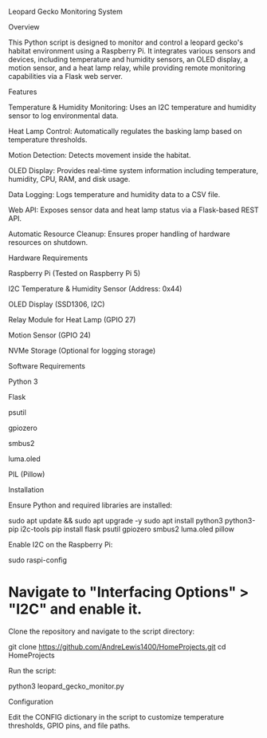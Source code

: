 Leopard Gecko Monitoring System

Overview

This Python script is designed to monitor and control a leopard gecko's habitat environment using a Raspberry Pi. It integrates various sensors and devices, including temperature and humidity sensors, an OLED display, a motion sensor, and a heat lamp relay, while providing remote monitoring capabilities via a Flask web server.

Features

Temperature & Humidity Monitoring: Uses an I2C temperature and humidity sensor to log environmental data.

Heat Lamp Control: Automatically regulates the basking lamp based on temperature thresholds.

Motion Detection: Detects movement inside the habitat.

OLED Display: Provides real-time system information including temperature, humidity, CPU, RAM, and disk usage.

Data Logging: Logs temperature and humidity data to a CSV file.

Web API: Exposes sensor data and heat lamp status via a Flask-based REST API.

Automatic Resource Cleanup: Ensures proper handling of hardware resources on shutdown.

Hardware Requirements

Raspberry Pi (Tested on Raspberry Pi 5)

I2C Temperature & Humidity Sensor (Address: 0x44)

OLED Display (SSD1306, I2C)

Relay Module for Heat Lamp (GPIO 27)

Motion Sensor (GPIO 24)

NVMe Storage (Optional for logging storage)

Software Requirements

Python 3

Flask

psutil

gpiozero

smbus2

luma.oled

PIL (Pillow)

Installation

Ensure Python and required libraries are installed:

sudo apt update && sudo apt upgrade -y
sudo apt install python3 python3-pip i2c-tools
pip install flask psutil gpiozero smbus2 luma.oled pillow

Enable I2C on the Raspberry Pi:

sudo raspi-config
# Navigate to "Interfacing Options" > "I2C" and enable it.

Clone the repository and navigate to the script directory:

git clone https://github.com/AndreLewis1400/HomeProjects.git
cd HomeProjects

Run the script:

python3 leopard_gecko_monitor.py

Configuration

Edit the CONFIG dictionary in the script to customize temperature thresholds, GPIO pins, and file paths.
